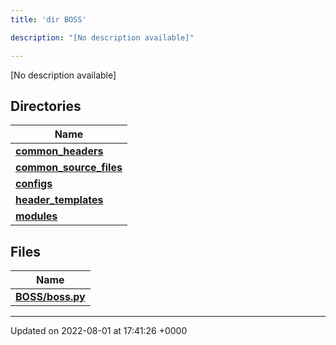 ```yaml
---
title: 'dir BOSS'

description: "[No description available]"

---
```







[No description available]

## Directories

| Name           |
| -------------- |
| **[common_headers](/documentation/code/darkbit_development/files/dir_a2d5f2e6154cdcd3b46488ffbbbb2574/#dir-common-headers)**  |
| **[common_source_files](/documentation/code/darkbit_development/files/dir_ec82fb70b47bf0ce378965414b0ff5b2/#dir-common-source-files)**  |
| **[configs](/documentation/code/darkbit_development/files/dir_55d4c3e5585d0ebd94321a18f02dda40/#dir-configs)**  |
| **[header_templates](/documentation/code/darkbit_development/files/dir_f560fc3ef07fdc20589dba0de44f25dc/#dir-header-templates)**  |
| **[modules](/documentation/code/darkbit_development/files/dir_230a8c85ea264f76334600e02d05d990/#dir-modules)**  |

## Files

| Name           |
| -------------- |
| **[BOSS/boss.py](/documentation/code/darkbit_development/files/boss_8py/#file-boss.py)**  |






-------------------------------

Updated on 2022-08-01 at 17:41:26 +0000
